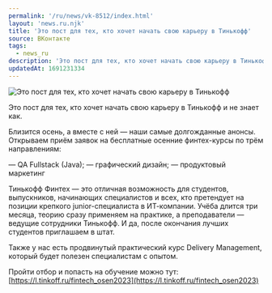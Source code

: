 ```yaml
---
permalink: '/ru/news/vk-8512/index.html'
layout: 'news.ru.njk'
title: 'Это пост для тех, кто хочет начать свою карьеру в Тинькофф'
source: ВКонтакте
tags:
  - news_ru
description: 'Это пост для тех, кто хочет начать свою карьеру в Тинькофф'
updatedAt: 1691231334
---
```

![Это пост для тех, кто хочет начать свою карьеру в Тинькофф](https://sun1-92.userapi.com/impg/UnsCQqYn2yu-MibR6yrXXBzdykLmT4xeKVhOpQ/zLOC-9gyhwo.jpg?size=510x510&quality=95&sign=b36aafb88d8b3ccd2f1aedde83667f91&c_uniq_tag=icwWndlNISJ5p598qpAn3JStK4ZfUdf2Ds_HcrZtzsA&type=album)

Это пост для тех, кто хочет начать свою карьеру в Тинькофф и не знает как.

Близится осень, а вместе с ней — наши самые долгожданные анонсы. Открываем приём заявок на бесплатные осенние финтех-курсы по трём направлениям:

— QA Fullstack (Java);
— графический дизайн;
— продуктовый маркетинг

Тинькофф Финтех — это отличная возможность для студентов, выпускников, начинающих специалистов и всех, кто претендует на позиции крепкого junior-специалиста в ИТ-компании. Учёба длится три месяца, теорию сразу применяем на практике, а преподаватели — ведущие сотрудники Тинькофф. И да, после окончания лучших студентов приглашаем в штат.

Также у нас есть продвинутый практический курс Delivery Management, который будет полезен специалистам с опытом.

Пройти отбор и попасть на обучение можно тут: [https://l.tinkoff.ru/fintech_osen2023](https://l.tinkoff.ru/fintech_osen2023)
